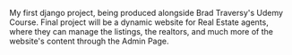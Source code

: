 My first django project, being produced alongside Brad Traversy's Udemy Course.
Final project will be a dynamic website for Real Estate agents, where they can manage the listings, the realtors, and much more of the website's content through the Admin Page.
